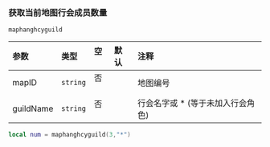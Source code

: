 ### 获取当前地图行会成员数量

`maphanghcyguild`

| 参数      | 类型     | 空   | 默认 | 注释                              |
| :-------- | :------- | :--- | :--- | :-------------------------------- |
| mapID     | `string` | 否   |      | 地图编号                          |
| guildName | `string` | 否   |      | 行会名字或 * (等于未加入行会角色) |

```lua
local num = maphanghcyguild(3,"*")
```

